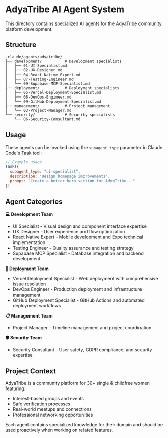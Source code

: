 # AdyaTribe AI Agent System

This directory contains specialized AI agents for the AdyaTribe community platform development.

## Structure

```
.claude/agents/adyatribe/
├── development/          # Development specialists
│   ├── 01-UI-Specialist.md
│   ├── 02-UX-Designer.md
│   ├── 04-React-Native-Expert.md
│   ├── 07-Testing-Engineer.md
│   └── 09-Supabase-MCP-Specialist.md
├── deployment/           # Deployment specialists
│   ├── 05-Vercel-Deployment-Specialist.md
│   ├── 08-DevOps-Engineer.md
│   └── 09-GitHub-Deployment-Specialist.md
├── management/           # Project management
│   └── 03-Project-Manager.md
└── security/             # Security specialists
    └── 06-Security-Consultant.md
```

## Usage

These agents can be invoked using the `subagent_type` parameter in Claude Code's Task tool:

```javascript
// Example usage
Task({
  subagent_type: "ui-specialist",
  description: "Design homepage improvements",
  prompt: "Create a better hero section for AdyaTribe..."
})
```

## Agent Categories

**💻 Development Team**
- UI Specialist - Visual design and component interface expertise
- UX Designer - User experience and flow optimization  
- React Native Expert - Mobile development and Expo technical implementation
- Testing Engineer - Quality assurance and testing strategy
- Supabase MCP Specialist - Database integration and backend development

**🚀 Deployment Team**
- Vercel Deployment Specialist - Web deployment with comprehensive issue resolution
- DevOps Engineer - Production deployment and infrastructure management
- GitHub Deployment Specialist - GitHub Actions and automated deployment workflows

**📋 Management Team**
- Project Manager - Timeline management and project coordination

**🛡️ Security Team**
- Security Consultant - User safety, GDPR compliance, and security expertise

## Project Context

AdyaTribe is a community platform for 30+ single & childfree women featuring:
- Interest-based groups and events
- Safe verification processes
- Real-world meetups and connections
- Professional networking opportunities

Each agent contains specialized knowledge for their domain and should be used proactively when working on related features.